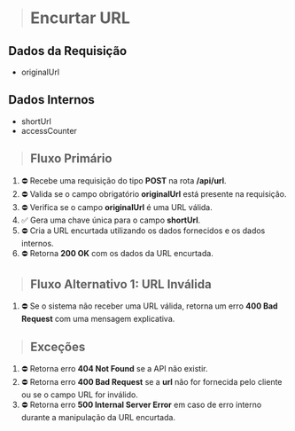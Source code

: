 ># Encurtar URL

## Dados da Requisição
- originalUrl

## Dados Internos
- shortUrl
- accessCounter

>## Fluxo Primário
1. ⛔️ Recebe uma requisição do tipo **POST** na rota **/api/url**.
2. ⛔️ Valida se o campo obrigatório **originalUrl** está presente na requisição.
3. ⛔️ Verifica se o campo **originalUrl** é uma URL válida.
4. ✅ Gera uma chave única para o campo **shortUrl**.
5. ⛔️ Cria a URL encurtada utilizando os dados fornecidos e os dados internos.
6. ⛔️ Retorna **200 OK** com os dados da URL encurtada.

>## Fluxo Alternativo 1: URL Inválida
1. ⛔️ Se o sistema não receber uma URL válida, retorna um erro **400 Bad Request** com uma mensagem explicativa.

>## Exceções
1. ⛔️ Retorna erro **404 Not Found** se a API não existir.
2. ⛔️ Retorna erro **400 Bad Request** se a **url** não for fornecida pelo cliente ou se o campo URL for inválido.
3. ⛔️ Retorna erro **500 Internal Server Error** em caso de erro interno durante a manipulação da URL encurtada.
